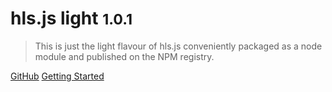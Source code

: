 # hls.js light <small>1.0.1</small>

> This is just the light flavour of hls.js conveniently packaged as a node module and published on the NPM registry.

[GitHub](https://github.com/mistweaverco/hls.js-light)
[Getting Started](?id=installation)
